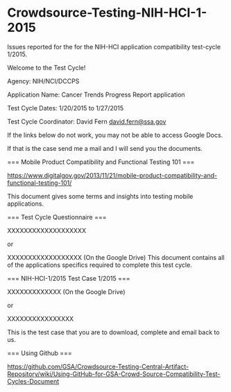 Crowdsource-Testing-NIH-HCI-1-2015
==================================

Issues reported for the for the NIH-HCI application compatibility test-cycle 1/2015.

Welcome to the Test Cycle!

Agency: NIH/NCI/DCCPS

Application Name: Cancer Trends Progress Report application

Test Cycle Dates: 1/20/2015 to 1/27/2015

Test Cycle Coordinator: David Fern david.fern@ssa.gov

If the links below do not work, you may not be able to access Google Docs.

If that is the case send me a mail and I will send you the documents.

=== Mobile Product Compatibility and Functional Testing 101 ===

https://www.digitalgov.gov/2013/11/21/mobile-product-compatibility-and-functional-testing-101/

This document gives some terms and insights into testing mobile applications.

=== Test Cycle Questionnaire ===

XXXXXXXXXXXXXXXXXXX

or

XXXXXXXXXXXXXXXXXX (On the Google Drive) This document contains all of the applications specifics required to complete this 
test cycle.

=== NIH-HCI-1/2015 Test Case 1/2015 ===

XXXXXXXXXXXXX  (On the Google Drive)

or

XXXXXXXXXXXXXXXX

This is the test case that you are to download, complete and email back to us.

=== Using Github ===

https://github.com/GSA/Crowdsource-Testing-Central-Artifact-Repository/wiki/Using-GitHub-for-GSA-Crowd-Source-Compatibility-Test-Cycles-Document
